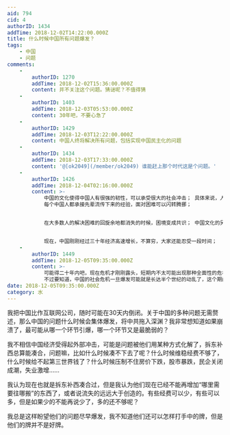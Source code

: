 ```yaml
---
aid: 794
cid: 4
authorID: 1434
addTime: 2018-12-02T14:22:00.000Z
title: 什么时候中国所有问题爆发？
tags:
    - 中国
    - 问题
comments:
    -
        authorID: 1270
        addTime: 2018-12-02T15:36:00.000Z
        content: 并不关注这个问题。猜谜呢？不值得猜
    -
        authorID: 1403
        addTime: 2018-12-03T05:53:00.000Z
        content: 30年吧，不要心急了
    -
        authorID: 1429
        addTime: 2018-12-03T12:22:00.000Z
        content: 中国人终将解决所有问题，包括实现中国民主化的问题
    -
        authorID: 1434
        addTime: 2018-12-03T17:33:00.000Z
        content: '@[ok2049](/member/ok2049) 谁能赶上那个时代这是个问题。'
    -
        authorID: 1426
        addTime: 2018-12-04T02:16:00.000Z
        content: >-
            中国的文化使得中国人有很强的韧性，可以承受很大的社会冲击； 具体来说，人们普遍在亲戚之间有信任感，可以互相帮助和救济；
            每个中国人都承接先辈流传下来的经验，面对困难可以闪转腾挪；


            在大多数人的解决困难的回旋余地都消失的时候，困境变成共识； 中国文化的另一面就体现出来了：我这么辛苦和容忍，还是活成这样，拼了。。。


            现在，中国刚刚经过三十年经济高速增长，不算穷，大家还能忍受一段时间；
    -
        authorID: 1449
        addTime: 2018-12-05T09:35:00.000Z
        content: >-
            可能得二十年内吧，现在危机才刚刚露头，短期内不太可能出现那种全面性的危机共振
            不过要知道，中国的社会危机一旦爆发可能就是长达半个世纪的动乱了，这个期间想办法跑路才是真的
date: 2018-12-05T09:35:00.000Z
category: 水
---
```


我把中国比作互联网公司，随时可能在30天内倒闭。关于中国的多种问题无需赘述，那么中国的问题什么时候会集体爆发，将中共拖入深渊？我非常想知道如果崩溃了，最可能从哪一个环节引爆，哪一个环节又是最脆弱的？

我不相信中国经济受得起外部冲击，可能是问题被他们用某种方式化解了，拆东补西总算能凑合，问题嘛，比如什么时候凑不下去了呢？什么时候维稳经费不够了，什么时候给不起第三世界钱了？什么时候压制不住房价下跌，股市暴跌，民企关闭成潮，失业激增……

我认为现在也就是拆东补西凑合过，但是我认为他们现在已经不能再增加“哪里需要往哪搬”的东西了，或者说流失的远远大于创造的。有些经费可以少，有些可以多，但是如果少的不能再说少了，多的还不够呢？

我总是这样盼望他们的问题尽早爆发，我不知道他们还可以怎样打手中的牌，但是他们的牌并不是好牌。
